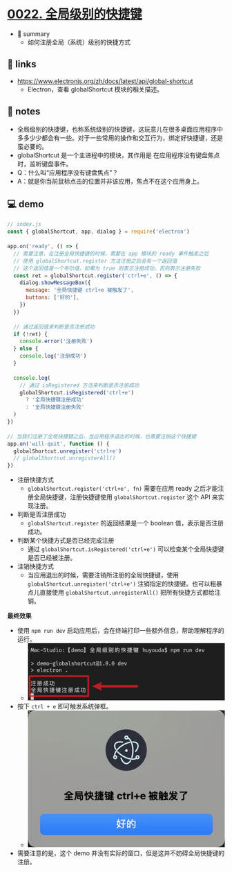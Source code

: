 # [0022. 全局级别的快捷键](https://github.com/Tdahuyou/electron/tree/main/0022.%20%E5%85%A8%E5%B1%80%E7%BA%A7%E5%88%AB%E7%9A%84%E5%BF%AB%E6%8D%B7%E9%94%AE)

- 📝 summary
  - 如何注册全局（系统）级别的快捷方式

## 🔗 links

- https://www.electronjs.org/zh/docs/latest/api/global-shortcut
  - Electron，查看 globalShortcut 模块的相关描述。

## 📒 notes

- 全局级别的快捷键，也称系统级别的快捷键，这玩意儿在很多桌面应用程序中多多少少都会有一些。对于一些常用的操作和交互行为，绑定好快捷键，还是蛮必要的。
- globalShortcut 是一个主进程中的模块，其作用是 在应用程序没有键盘焦点时，监听键盘事件。
- Q：什么叫“应用程序没有键盘焦点”？
- A：就是你当前鼠标点击的位置并非该应用，焦点不在这个应用身上。

## 💻 demo

```js
// index.js
const { globalShortcut, app, dialog } = require('electron')

app.on('ready', () => {
  // 需要注意，在注册全局快捷键的时候，需要在 app 模块的 ready 事件触发之后
  // 使用 globalShortcut.register 方法注册之后会有一个返回值
  // 这个返回值是一个布尔值，如果为 true 则表示注册成功，否则表示注册失败
  const ret = globalShortcut.register('ctrl+e', () => {
    dialog.showMessageBox({
      message: '全局快捷键 ctrl+e 被触发了',
      buttons: ['好的'],
    })
  })

  // 通过返回值来判断是否注册成功
  if (!ret) {
    console.error('注册失败')
  } else {
    console.log('注册成功')
  }

  console.log(
    // 通过 isRegistered 方法来判断是否注册成功
    globalShortcut.isRegistered('ctrl+e')
      ? '全局快捷键注册成功'
      : '全局快捷键注册失败'
  )
})

// 当我们注册了全局快捷键之后，当应用程序退出的时候，也需要注销这个快捷键
app.on('will-quit', function () {
  globalShortcut.unregister('ctrl+e')
  // globalShortcut.unregisterAll()
})
```

- 注册快捷方式
  - `globalShortcut.register('ctrl+e', fn)` 需要在应用 ready 之后才能注册全局快捷键，注册快捷键使用 `globalShortcut.register` 这个 API 来实现注册。
- 判断是否注册成功
  - `globalShortcut.register` 的返回结果是一个 boolean 值，表示是否注册成功。
- 判断某个快捷方式是否已经完成注册
  - 通过 `globalShortcut.isRegistered('ctrl+e')` 可以检查某个全局快捷键是否已经被注册。
- 注销快捷方式
  - 当应用退出的时候，需要注销所注册的全局快捷键，使用 `globalShortcut.unregister('ctrl+e')` 注销指定的快捷键。也可以粗暴点儿直接使用 `globalShortcut.unregisterAll()` 把所有快捷方式都给注销。

**最终效果**

- 使用 `npm run dev` 启动应用后，会在终端打印一些额外信息，帮助理解程序的运行。
  - ![](md-imgs/2024-10-06-01-53-29.png)
- 按下 `ctrl + e` 即可触发系统弹框。
  - ![](md-imgs/2024-10-06-01-53-48.png)
- 需要注意的是，这个 demo 并没有实际的窗口，但是这并不妨碍全局快捷键的注册。